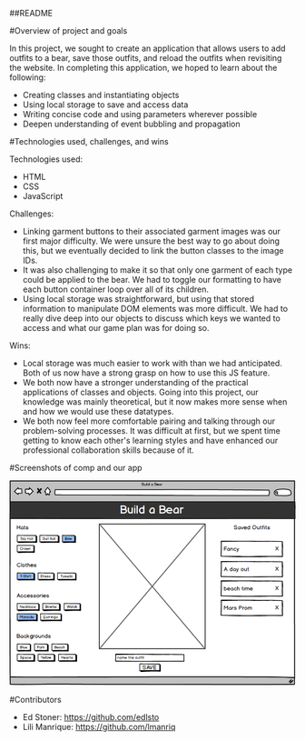 ##README

#Overview of project and goals

In this project, we sought to create an application that allows users to add outfits
to a bear, save those outfits, and reload the outfits when revisiting the website. In
completing this application, we hoped to learn about the following:
- Creating classes and instantiating objects
- Using local storage to save and access data
- Writing concise code and using parameters wherever possible
- Deepen understanding of event bubbling and propagation

#Technologies used, challenges, and wins

Technologies used:
- HTML
- CSS
- JavaScript

Challenges:
- Linking garment buttons to their associated garment images was our first major difficulty.
We were unsure the best way to go about doing this, but we eventually decided to link the button
classes to the image IDs.
- It was also challenging to make it so that only one garment of each type could be applied to the bear.
We had to toggle our formatting to have each button container loop over all of its children.
- Using local storage was straightforward, but using that stored information to manipulate DOM
elements was more difficult. We had to really dive deep into our objects to discuss which
keys we wanted to access and what our game plan was for doing so.

Wins:
- Local storage was much easier to work with than we had anticipated. Both of us now have
a strong grasp on how to use this JS feature.
- We both now have a stronger understanding of the practical applications of classes and objects.
Going into this project, our knowledge was mainly theoretical, but it now makes more sense
when and how we would use these datatypes.
- We both now feel more comfortable pairing and talking through our problem-solving processes.
It was difficult at first, but we spent time getting to know each other's learning styles and
have enhanced our professional collaboration skills because of it.

#Screenshots of comp and our app

![Comp Screenshot](assets/bab-comp.png)

#Contributors

- Ed Stoner: https://github.com/edlsto
- Lili Manrique: https://github.com/lmanriq
